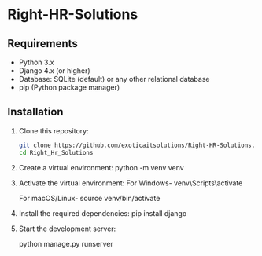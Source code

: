 # Right-HR-Solutions


## Requirements

- Python 3.x
- Django 4.x (or higher)
- Database: SQLite (default) or any other relational database
- pip (Python package manager)

## Installation

1. Clone this repository:
   ```bash
   git clone https://github.com/exoticaitsolutions/Right-HR-Solutions.git
   cd Right_Hr_Solutions

2. Create a virtual environment:
   python -m venv venv

3. Activate the virtual environment:
    For Windows-
    venv\Scripts\activate

    For macOS/Linux-
    source venv/bin/activate

4. Install the required dependencies:
    pip install django

5.  Start the development server:

    python manage.py runserver



